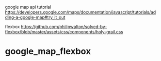 
google map api tutorial
https://developers.google.com/maps/documentation/javascript/tutorials/adding-a-google-map#try_it_out

flexbox
https://github.com/philipwalton/solved-by-flexbox/blob/master/assets/css/components/holy-grail.css
# google_map_flexbox
